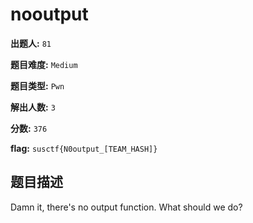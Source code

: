 # nooutput

**出题人:** `81`

**题目难度:** `Medium`

**题目类型:** `Pwn`

**解出人数:** `3`

**分数:** `376`

**flag:** `susctf{N0output_[TEAM_HASH]}`

## 题目描述

Damn it, there's no output function. What should we do?


            